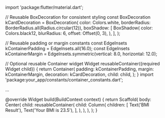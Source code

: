 import 'package:flutter/material.dart';

// Reusable BoxDecoration for consistent styling
const BoxDecoration kCardDecoration = BoxDecoration(
  color: Colors.white,
  borderRadius: BorderRadius.all(Radius.circular(12)),
  boxShadow: [
    BoxShadow(
      color: Colors.black12,
      blurRadius: 6,
      offset: Offset(0, 3),
    ),
  ],
);

// Reusable padding or margin constants
const EdgeInsets kContainerPadding = EdgeInsets.all(16.0);
const EdgeInsets kContainerMargin = EdgeInsets.symmetric(vertical: 8.0, horizontal: 12.0);

// Optional reusable Container widget
Widget reusableContainer({required Widget child}) {
  return Container(
    padding: kContainerPadding,
    margin: kContainerMargin,
    decoration: kCardDecoration,
    child: child,
  );
}
import 'package:your_app/constants/container_constants.dart';

...

@override
Widget build(BuildContext context) {
  return Scaffold(
    body: Center(
      child: reusableContainer(
        child: Column(
          children: [
            Text('BMI Result'),
            Text('Your BMI is 23.5'),
          ],
        ),
      ),
    ),
  );
}
